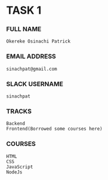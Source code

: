 # TASK 1

### FULL NAME
```
Okereke Osinachi Patrick
```

### EMAIL ADDRESS
```
sinachpat@gmail.com
```

### SLACK USERNAME
```
sinachpat
```

### TRACKS
```
Backend
Frontend(Borrowed some courses here)
```

### COURSES
```
HTML
CSS
JavaScript
NodeJs
```